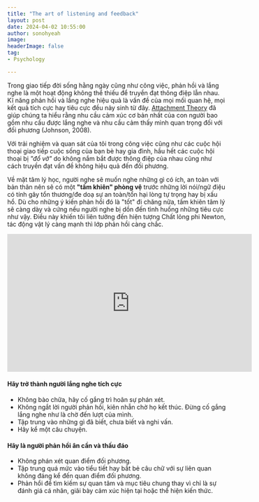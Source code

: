 ```yaml
---
title: "The art of listening and feedback"
layout: post
date: 2024-04-02 10:55:00
author: sonohyeah
image: 
headerImage: false
tag:
- Psychology

---
```


Trong giao tiếp đời sống hằng ngày cũng như công việc, phản hồi và lắng nghe là một hoạt động không thể thiếu để truyền đạt thông điệp lẫn nhau. Kĩ năng phản hồi và lắng nghe hiệu quả là vấn đề của mọi mối quan hệ, mọi kết quả tích cực hay tiêu cực đều nảy sinh từ đây. [Attachment Theory](https://www.psychologytoday.com/us/basics/attachment) đã giúp chúng ta hiểu rằng nhu cầu cảm xúc cơ bản nhất của con người bao gồm nhu cầu được lắng nghe và nhu cầu cảm thấy mình quan trọng đối với đối phương (Johnson, 2008).

Với trải nghiệm và quan sát của tôi trong công việc cũng như các cuộc hội thoại giao tiếp cuộc sống của bạn bè hay gia đình, hầu hết các cuộc hội thoại bị *"đổ vỡ"* do không nắm bắt được thông điệp của nhau cũng như cách truyền đạt vấn đề không hiệu quả đến đối phương.

Về mặt tâm lý học, người nghe sẽ muốn nghe những gì có ích, an toàn với bản thân nên sẽ có một **"tấm khiên" phòng vệ** trước những lời nói/ngữ điệu có tính gây tổn thương/đe doạ sự an toàn/tổn hại lòng tự trọng hay bị xấu hổ. Dù cho những ý kiến phản hồi đó là "tốt" đi chăng nữa, tấm khiên tâm lý sẽ càng dày và cứng nếu người nghe bị dồn đến tình huống những tiêu cực như vậy. Điều này khiến tôi liên tưởng đến hiện tượng Chất lỏng phi Newton, tác động vật lý càng mạnh thì lớp phản hồi càng chắc.

<iframe width="560" height="315" src="https://www.youtube.com/embed/G1Op_1yG6lQ" title="Non-Newtonian Liquid IN SLOW MOTION!" frameborder="0" allow="accelerometer; autoplay; clipboard-write; encrypted-media; gyroscope; picture-in-picture; web-share" referrerpolicy="strict-origin-when-cross-origin" allowfullscreen></iframe>

#### Hãy trở thành người lắng nghe tích cực
- Không bào chữa, hãy cố gắng trì hoãn sự phán xét.
- Không ngắt lời người phản hồi, kiên nhẫn chờ họ kết thúc. Đừng cố gắng lắng nghe như là chờ đến lượt của mình.
- Tập trung vào những gì đã biết, chưa biết và nghi vấn.
- Hãy kể một câu chuyện.

#### Hãy là người phản hồi ân cần và thấu đáo
- Không phán xét quan điểm đối phương.
- Tập trung quá mức vào tiểu tiết hay bắt bẻ câu chữ với sự liên quan không đáng kể đến quan điểm đối phương.
- Phản hổi để tìm kiếm sự quan tâm và mục tiêu chung thay vì chỉ là sự đánh giá cá nhân, giãi bày cảm xúc hiện tại hoặc thể hiện kiến thức.
